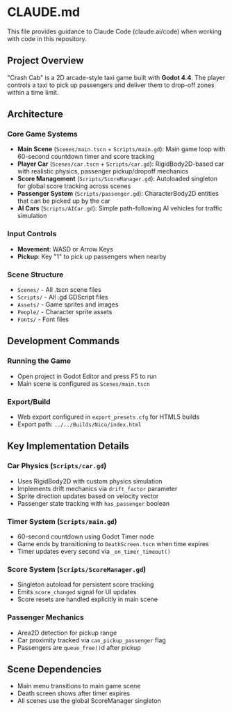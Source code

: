 # CLAUDE.md

This file provides guidance to Claude Code (claude.ai/code) when working with code in this repository.

## Project Overview

"Crash Cab" is a 2D arcade-style taxi game built with **Godot 4.4**. The player controls a taxi to pick up passengers and deliver them to drop-off zones within a time limit.

## Architecture

### Core Game Systems

- **Main Scene** (`Scenes/main.tscn` + `Scripts/main.gd`): Main game loop with 60-second countdown timer and score tracking
- **Player Car** (`Scenes/car.tscn` + `Scripts/car.gd`): RigidBody2D-based car with realistic physics, passenger pickup/dropoff mechanics
- **Score Management** (`Scripts/ScoreManager.gd`): Autoloaded singleton for global score tracking across scenes
- **Passenger System** (`Scripts/passenger.gd`): CharacterBody2D entities that can be picked up by the car
- **AI Cars** (`Scripts/AICar.gd`): Simple path-following AI vehicles for traffic simulation

### Input Controls
- **Movement**: WASD or Arrow Keys
- **Pickup**: Key "1" to pick up passengers when nearby

### Scene Structure
- `Scenes/` - All .tscn scene files
- `Scripts/` - All .gd GDScript files  
- `Assets/` - Game sprites and images
- `People/` - Character sprite assets
- `Fonts/` - Font files

## Development Commands

### Running the Game
- Open project in Godot Editor and press F5 to run
- Main scene is configured as `Scenes/main.tscn`

### Export/Build
- Web export configured in `export_presets.cfg` for HTML5 builds
- Export path: `../../Builds/Nico/index.html`

## Key Implementation Details

### Car Physics (`Scripts/car.gd`)
- Uses RigidBody2D with custom physics simulation
- Implements drift mechanics via `drift_factor` parameter
- Sprite direction updates based on velocity vector
- Passenger state tracking with `has_passenger` boolean

### Timer System (`Scripts/main.gd`)
- 60-second countdown using Godot Timer node
- Game ends by transitioning to `DeathScreen.tscn` when time expires
- Timer updates every second via `_on_timer_timeout()`

### Score System (`Scripts/ScoreManager.gd`)
- Singleton autoload for persistent score tracking
- Emits `score_changed` signal for UI updates
- Score resets are handled explicitly in main scene

### Passenger Mechanics
- Area2D detection for pickup range
- Car proximity tracked via `can_pickup_passenger` flag
- Passengers are `queue_free()`d after pickup

## Scene Dependencies
- Main menu transitions to main game scene
- Death screen shows after timer expires
- All scenes use the global ScoreManager singleton
